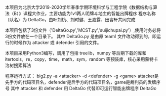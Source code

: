 本项目为北京大学2019-2020学年春季学期环境科学与工程学院《数据结构与算法（B）》课程大作业，主要功能为1v1两人明牌斗地主的智能出牌程序
程序名称（队名）为 DeltaGo，由叶刘杭、刘时健、王嘉露、田睿轩共同完成

本项目包括了3份文件（'DeltaGo.py','MCST.py','suijichupai.py'）,使用时务必将3份文件放在一个目录下。
其中 DeltaGo.py 是由原 team1 文件改动得到的，即运行的时候作为 attacker 或 defender 引用的文件。

本项目采用Python3编写，调用了包括 treelib，numpy 等后期下载的库和 itertools，re，copy，time，math，sym，random 等预装库，核心采用蒙特卡洛树搜索算法

程序运行方式：
big2.py -a \<attacker\> -d \<defender\> -g \<game\>
attacker是先手方的代码项目名，defender是后手方的代码项目名，game是裁判员的发牌序号
其中 attacker 和 defender 用 DeltaGo 代替即可运行智能出牌程序 DeltaGo